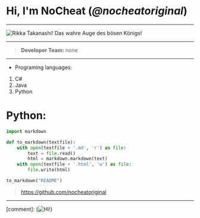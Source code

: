 # Hi, I'm __NoCheat__ (_@nocheatoriginal_)

---
![](https://abload.de/img/rikka_pfp7ujv3.png "Rikka Takanashi! Das wahre Auge des bösen Königs!")

---

> __Developer Team:__  none

---
- Programing languages: 
1. C#
2. Java 
3. Python

# Python:

```python
import markdown

def to_markdown(textfile):
    with open(textfile + '.md', 'r') as file:
        text = file.read()
        html = markdown.markdown(text)
    with open(textfile + '.html', 'w') as file:
        file.write(html)

to_markdown("README")
```
> https://github.com/nocheatoriginal
---

[comment]: <Old pfp>  (![](https://abload.de/img/__profilbild__s2j47.jpeg "Hi!"))

